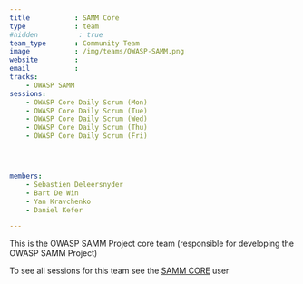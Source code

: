 ```yaml
---
title           : SAMM Core
type            : team
#hidden          : true
team_type       : Community Team
image           : /img/teams/OWASP-SAMM.png
website         :
email           :
tracks:
    - OWASP SAMM
sessions:
    - OWASP Core Daily Scrum (Mon)
    - OWASP Core Daily Scrum (Tue)
    - OWASP Core Daily Scrum (Wed)
    - OWASP Core Daily Scrum (Thu)
    - OWASP Core Daily Scrum (Fri)




members:
    - Sebastien Deleersnyder
    - Bart De Win
    - Yan Kravchenko
    - Daniel Kefer

---
```



This is the OWASP SAMM Project core team (responsible for
developing the OWASP SAMM Project)

To see all sessions for this team see the [SAMM CORE](/teams/SAMM-core/user/) user
